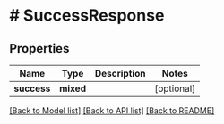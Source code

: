 # # SuccessResponse

## Properties

Name | Type | Description | Notes
------------ | ------------- | ------------- | -------------
**success** | **mixed** |  | [optional]

[[Back to Model list]](../../README.md#models) [[Back to API list]](../../README.md#endpoints) [[Back to README]](../../README.md)
